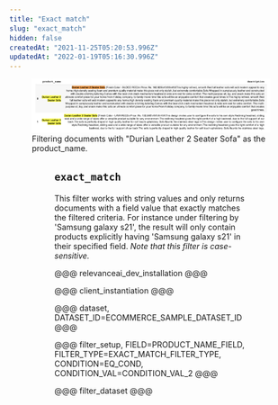 ```yaml
---
title: "Exact match"
slug: "exact_match"
hidden: false
createdAt: "2021-11-25T05:20:53.996Z"
updatedAt: "2022-01-19T05:16:30.996Z"
---
```

<figure>
<img src="https://github.com/RelevanceAI/RelevanceAI-readme-docs/blob/v1.4.5/docs_template/general-features/_assets/exact-match.png?raw=true" width="2062" alt="Exact match.png" />
<figcaption>Filtering documents with "Durian Leather 2 Seater Sofa" as the product_name.</figcaption>
<figure>

## `exact_match`
This filter works with string values and only returns documents with a field value that exactly matches the filtered criteria. For instance under filtering by 'Samsung galaxy s21', the result will only contain products explicitly having 'Samsung galaxy s21' in their specified field. *Note that this filter is case-sensitive.*

@@@ relevanceai_dev_installation @@@

@@@ client_instantiation @@@

@@@ dataset, DATASET_ID=ECOMMERCE_SAMPLE_DATASET_ID @@@

@@@ filter_setup, FIELD=PRODUCT_NAME_FIELD, FILTER_TYPE=EXACT_MATCH_FILTER_TYPE, CONDITION=EQ_COND, CONDITION_VAL=CONDITION_VAL_2 @@@

@@@ filter_dataset @@@


